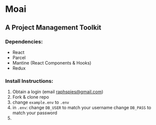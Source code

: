 # Moai

## A Project Management Toolkit

### Dependencies:
* React
* Parcel
* Mantine (React Components & Hooks)
* Redux

### Install Instructions:
1. Obtain a login (email raphspies@gmail.com) 
1. Fork & clone repo
1. change `example.env` to `.env`
1. in `.env`:
   change `DB_USER` to match your username
   change `DB_PASS` to match your password
1. 
